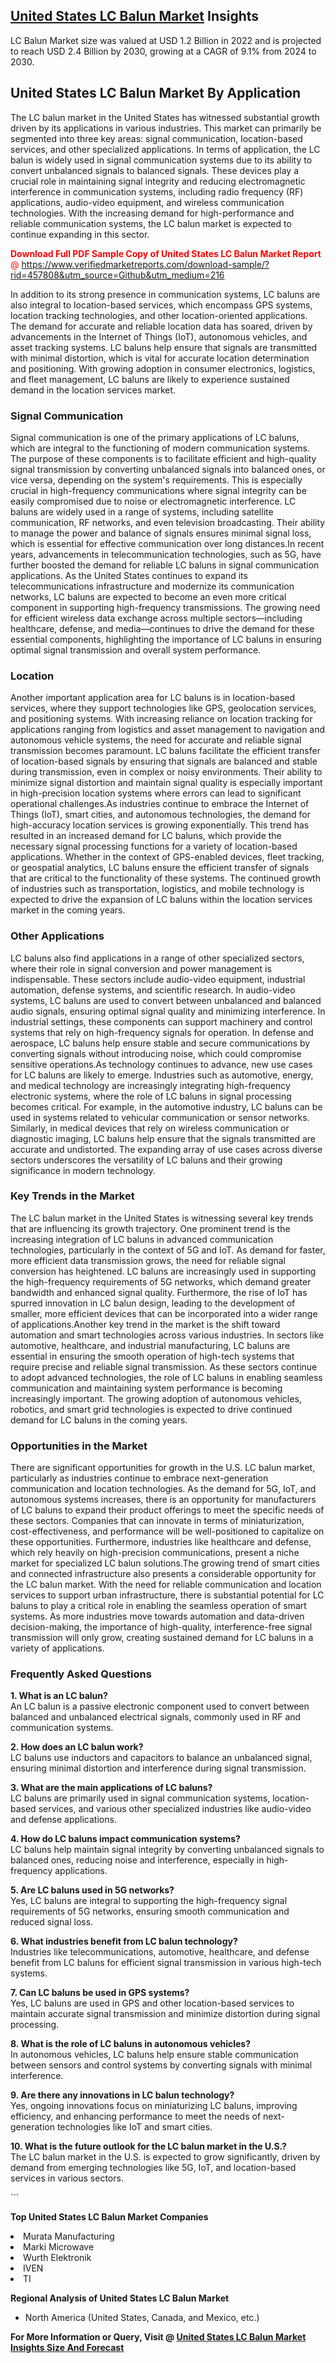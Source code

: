 <h2><a href="https://www.verifiedmarketreports.com/download-sample/?rid=457808&amp;utm_source=Github&amp;utm_medium=216" target="_blank">United States LC Balun Market</a> Insights</h2><p>LC Balun Market size was valued at USD 1.2 Billion in 2022 and is projected to reach USD 2.4 Billion by 2030, growing at a CAGR of 9.1% from 2024 to 2030.</p><p><h2>United States LC Balun Market By Application</h2><p>The LC balun market in the United States has witnessed substantial growth driven by its applications in various industries. This market can primarily be segmented into three key areas: signal communication, location-based services, and other specialized applications. In terms of application, the LC balun is widely used in signal communication systems due to its ability to convert unbalanced signals to balanced signals. These devices play a crucial role in maintaining signal integrity and reducing electromagnetic interference in communication systems, including radio frequency (RF) applications, audio-video equipment, and wireless communication technologies. With the increasing demand for high-performance and reliable communication systems, the LC balun market is expected to continue expanding in this sector. <p><span class=""><span style="color: #ff0000;"><strong>Download Full PDF Sample Copy of United States LC Balun Market Report</strong> @ </span><a href="https://www.verifiedmarketreports.com/download-sample/?rid=457808&amp;utm_source=Github&amp;utm_medium=216" target="_blank">https://www.verifiedmarketreports.com/download-sample/?rid=457808&amp;utm_source=Github&amp;utm_medium=216</a></span></p>In addition to its strong presence in communication systems, LC baluns are also integral to location-based services, which encompass GPS systems, location tracking technologies, and other location-oriented applications. The demand for accurate and reliable location data has soared, driven by advancements in the Internet of Things (IoT), autonomous vehicles, and asset tracking systems. LC baluns help ensure that signals are transmitted with minimal distortion, which is vital for accurate location determination and positioning. With growing adoption in consumer electronics, logistics, and fleet management, LC baluns are likely to experience sustained demand in the location services market. <h3>Signal Communication</h3><p>Signal communication is one of the primary applications of LC baluns, which are integral to the functioning of modern communication systems. The purpose of these components is to facilitate efficient and high-quality signal transmission by converting unbalanced signals into balanced ones, or vice versa, depending on the system's requirements. This is especially crucial in high-frequency communications where signal integrity can be easily compromised due to noise or electromagnetic interference. LC baluns are widely used in a range of systems, including satellite communication, RF networks, and even television broadcasting. Their ability to manage the power and balance of signals ensures minimal signal loss, which is essential for effective communication over long distances.In recent years, advancements in telecommunication technologies, such as 5G, have further boosted the demand for reliable LC baluns in signal communication applications. As the United States continues to expand its telecommunications infrastructure and modernize its communication networks, LC baluns are expected to become an even more critical component in supporting high-frequency transmissions. The growing need for efficient wireless data exchange across multiple sectors—including healthcare, defense, and media—continues to drive the demand for these essential components, highlighting the importance of LC baluns in ensuring optimal signal transmission and overall system performance. <h3>Location</h3><p>Another important application area for LC baluns is in location-based services, where they support technologies like GPS, geolocation services, and positioning systems. With increasing reliance on location tracking for applications ranging from logistics and asset management to navigation and autonomous vehicle systems, the need for accurate and reliable signal transmission becomes paramount. LC baluns facilitate the efficient transfer of location-based signals by ensuring that signals are balanced and stable during transmission, even in complex or noisy environments. Their ability to minimize signal distortion and maintain signal quality is especially important in high-precision location systems where errors can lead to significant operational challenges.As industries continue to embrace the Internet of Things (IoT), smart cities, and autonomous technologies, the demand for high-accuracy location services is growing exponentially. This trend has resulted in an increased demand for LC baluns, which provide the necessary signal processing functions for a variety of location-based applications. Whether in the context of GPS-enabled devices, fleet tracking, or geospatial analytics, LC baluns ensure the efficient transfer of signals that are critical to the functionality of these systems. The continued growth of industries such as transportation, logistics, and mobile technology is expected to drive the expansion of LC baluns within the location services market in the coming years. <h3>Other Applications</h3><p>LC baluns also find applications in a range of other specialized sectors, where their role in signal conversion and power management is indispensable. These sectors include audio-video equipment, industrial automation, defense systems, and scientific research. In audio-video systems, LC baluns are used to convert between unbalanced and balanced audio signals, ensuring optimal signal quality and minimizing interference. In industrial settings, these components can support machinery and control systems that rely on high-frequency signals for operation. In defense and aerospace, LC baluns help ensure stable and secure communications by converting signals without introducing noise, which could compromise sensitive operations.As technology continues to advance, new use cases for LC baluns are likely to emerge. Industries such as automotive, energy, and medical technology are increasingly integrating high-frequency electronic systems, where the role of LC baluns in signal processing becomes critical. For example, in the automotive industry, LC baluns can be used in systems related to vehicular communication or sensor networks. Similarly, in medical devices that rely on wireless communication or diagnostic imaging, LC baluns help ensure that the signals transmitted are accurate and undistorted. The expanding array of use cases across diverse sectors underscores the versatility of LC baluns and their growing significance in modern technology. <h3>Key Trends in the Market</h3><p>The LC balun market in the United States is witnessing several key trends that are influencing its growth trajectory. One prominent trend is the increasing integration of LC baluns in advanced communication technologies, particularly in the context of 5G and IoT. As demand for faster, more efficient data transmission grows, the need for reliable signal conversion has heightened. LC baluns are increasingly used in supporting the high-frequency requirements of 5G networks, which demand greater bandwidth and enhanced signal quality. Furthermore, the rise of IoT has spurred innovation in LC balun design, leading to the development of smaller, more efficient devices that can be incorporated into a wider range of applications.Another key trend in the market is the shift toward automation and smart technologies across various industries. In sectors like automotive, healthcare, and industrial manufacturing, LC baluns are essential in ensuring the smooth operation of high-tech systems that require precise and reliable signal transmission. As these sectors continue to adopt advanced technologies, the role of LC baluns in enabling seamless communication and maintaining system performance is becoming increasingly important. The growing adoption of autonomous vehicles, robotics, and smart grid technologies is expected to drive continued demand for LC baluns in the coming years.<h3>Opportunities in the Market</h3><p>There are significant opportunities for growth in the U.S. LC balun market, particularly as industries continue to embrace next-generation communication and location technologies. As the demand for 5G, IoT, and autonomous systems increases, there is an opportunity for manufacturers of LC baluns to expand their product offerings to meet the specific needs of these sectors. Companies that can innovate in terms of miniaturization, cost-effectiveness, and performance will be well-positioned to capitalize on these opportunities. Furthermore, industries like healthcare and defense, which rely heavily on high-precision communications, present a niche market for specialized LC balun solutions.The growing trend of smart cities and connected infrastructure also presents a considerable opportunity for the LC balun market. With the need for reliable communication and location services to support urban infrastructure, there is substantial potential for LC baluns to play a critical role in enabling the seamless operation of smart systems. As more industries move towards automation and data-driven decision-making, the importance of high-quality, interference-free signal transmission will only grow, creating sustained demand for LC baluns in a variety of applications. <h3>Frequently Asked Questions</h3><p><b>1. What is an LC balun?</b><br>An LC balun is a passive electronic component used to convert between balanced and unbalanced electrical signals, commonly used in RF and communication systems.</p><p><b>2. How does an LC balun work?</b><br>LC baluns use inductors and capacitors to balance an unbalanced signal, ensuring minimal distortion and interference during signal transmission.</p><p><b>3. What are the main applications of LC baluns?</b><br>LC baluns are primarily used in signal communication systems, location-based services, and various other specialized industries like audio-video and defense applications.</p><p><b>4. How do LC baluns impact communication systems?</b><br>LC baluns help maintain signal integrity by converting unbalanced signals to balanced ones, reducing noise and interference, especially in high-frequency applications.</p><p><b>5. Are LC baluns used in 5G networks?</b><br>Yes, LC baluns are integral to supporting the high-frequency signal requirements of 5G networks, ensuring smooth communication and reduced signal loss.</p><p><b>6. What industries benefit from LC balun technology?</b><br>Industries like telecommunications, automotive, healthcare, and defense benefit from LC baluns for efficient signal transmission in various high-tech systems.</p><p><b>7. Can LC baluns be used in GPS systems?</b><br>Yes, LC baluns are used in GPS and other location-based services to maintain accurate signal transmission and minimize distortion during signal processing.</p><p><b>8. What is the role of LC baluns in autonomous vehicles?</b><br>In autonomous vehicles, LC baluns help ensure stable communication between sensors and control systems by converting signals with minimal interference.</p><p><b>9. Are there any innovations in LC balun technology?</b><br>Yes, ongoing innovations focus on miniaturizing LC baluns, improving efficiency, and enhancing performance to meet the needs of next-generation technologies like IoT and smart cities.</p><p><b>10. What is the future outlook for the LC balun market in the U.S.?</b><br>The LC balun market in the U.S. is expected to grow significantly, driven by demand from emerging technologies like 5G, IoT, and location-based services in various sectors.</p>```</p><p><strong>Top United States LC Balun Market Companies</strong></p><div data-test-id=""><p><li>Murata Manufacturing</li><li> Marki Microwave</li><li> Wurth Elektronik</li><li> IVEN</li><li> TI</li></p><div><strong>Regional Analysis of&nbsp;United States LC Balun Market</strong></div><ul><li dir="ltr"><p dir="ltr">North America&nbsp;(United States, Canada, and Mexico, etc.)</p></li></ul><p><strong>For More Information or Query, Visit @&nbsp;</strong><strong><a href="https://www.verifiedmarketreports.com/product/lc-balun-market/?utm_source=Github&amp;utm_medium=216" target="_blank">United States LC Balun Market Insights Size And Forecast</a></strong></p></div>
